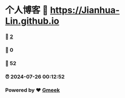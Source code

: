 # 个人博客 :link: https://Jianhua-Lin.github.io 
### :page_facing_up: [2](https://Jianhua-Lin.github.io/tag.html) 
### :speech_balloon: 0 
### :hibiscus: 52 
### :alarm_clock: 2024-07-26 00:12:52 
### Powered by :heart: [Gmeek](https://github.com/Meekdai/Gmeek)
